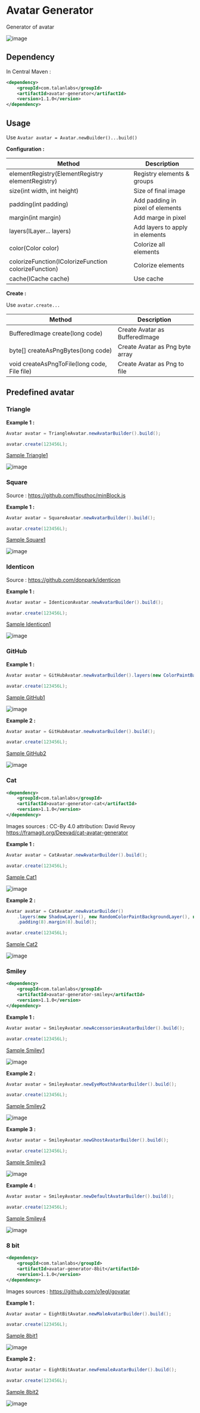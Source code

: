 # Avatar Generator

Generator of avatar

![image](doc/multi.png)

## Dependency

In Central Maven :

```xml
<dependency>
    <groupId>com.talanlabs</groupId>
    <artifactId>avatar-generator</artifactId>
    <version>1.1.0</version>
</dependency>
```

## Usage

Use `Avatar avatar = Avatar.newBuilder()...build()`

**Configuration :**

|Method|Description|
|---|---|
| elementRegistry(ElementRegistry elementRegistry) | Registry elements & groups |
| size(int width, int height) | Size of final image |
| padding(int padding) | Add padding in pixel of elements |
| margin(int margin) | Add marge in pixel |
| layers(ILayer... layers) | Add layers to apply in elements |
| color(Color color) | Colorize all elements |
| colorizeFunction(IColorizeFunction colorizeFunction) | Colorize elements |
| cache(ICache cache) | Use cache |

**Create :**

Use `avatar.create...`

|Method|Description|
|---|---|
| BufferedImage create(long code) | Create Avatar as BufferedImage |
| byte[] createAsPngBytes(long code) | Create Avatar as Png byte array |
| void createAsPngToFile(long code, File file) | Create Avatar as Png to file |

## Predefined avatar

### Triangle

**Example 1 :**

```java
Avatar avatar = TriangleAvatar.newAvatarBuilder().build();

avatar.create(123456L);
```

[Sample Triangle1](sample/src/main/java/Triangle1Main.java)

![image](doc/triangle1.png)

### Square

Source : https://github.com/flouthoc/minBlock.js

**Example 1 :**

```java
Avatar avatar = SquareAvatar.newAvatarBuilder().build();

avatar.create(123456L);
```

[Sample Square1](sample/src/main/java/Square1Main.java)

![image](doc/square1.png)

### Identicon

Source : https://github.com/donpark/identicon

**Example 1 :**

```java
Avatar avatar = IdenticonAvatar.newAvatarBuilder().build();

avatar.create(123456L);
```

[Sample Identicon1](sample/src/main/java/Identicon1Main.java)

![image](doc/identicon1.png)

### GitHub

**Example 1 :**

```java
Avatar avatar = GitHubAvatar.newAvatarBuilder().layers(new ColorPaintBackgroundLayer(Color.WHITE)).build();

avatar.create(123456L);
```

[Sample GitHub1](sample/src/main/java/GitHub1Main.java)

![image](doc/github1.png)

**Example 2 :**

```java
Avatar avatar = GitHubAvatar.newAvatarBuilder().build();

avatar.create(123456L);
```

[Sample GitHub2](sample/src/main/java/GitHub2Main.java)

![image](doc/github2.png)

### Cat

```xml
<dependency>
    <groupId>com.talanlabs</groupId>
    <artifactId>avatar-generator-cat</artifactId>
    <version>1.1.0</version>
</dependency>
```

Images sources :  CC-By 4.0 attribution: David Revoy https://framagit.org/Deevad/cat-avatar-generator

**Example 1 :**

```java
Avatar avatar = CatAvatar.newAvatarBuilder().build();

avatar.create(123456L);
```

[Sample Cat1](sample/src/main/java/Cat1Main.java)

![image](doc/cat1.png)

**Example 2 :**

```java
Avatar avatar = CatAvatar.newAvatarBuilder()
    .layers(new ShadowLayer(), new RandomColorPaintBackgroundLayer(), new RoundRectMaskLayer())
    .padding(8).margin(8).build();

avatar.create(123456L);
```

[Sample Cat2](sample/src/main/java/Cat2Main.java)

![image](doc/cat2.png)

### Smiley

```xml
<dependency>
    <groupId>com.talanlabs</groupId>
    <artifactId>avatar-generator-smiley</artifactId>
    <version>1.1.0</version>
</dependency>
```

**Example 1 :**

```java
Avatar avatar = SmileyAvatar.newAccessoriesAvatarBuilder().build();

avatar.create(123456L);
```

[Sample Smiley1](sample/src/main/java/Smiley1Main.java)

![image](doc/smiley1.png)

**Example 2 :**

```java
Avatar avatar = SmileyAvatar.newEyeMouthAvatarBuilder().build();

avatar.create(123456L);
```

[Sample Smiley2](sample/src/main/java/Smiley2Main.java)

![image](doc/smiley2.png)

**Example 3 :**

```java
Avatar avatar = SmileyAvatar.newGhostAvatarBuilder().build();

avatar.create(123456L);
```

[Sample Smiley3](sample/src/main/java/Smiley3Main.java)

![image](doc/smiley3.png)

**Example 4 :**

```java
Avatar avatar = SmileyAvatar.newDefaultAvatarBuilder().build();

avatar.create(123456L);

```

[Sample Smiley4](sample/src/main/java/Smiley4Main.java)

![image](doc/smiley4.png)

### 8 bit

```xml
<dependency>
    <groupId>com.talanlabs</groupId>
    <artifactId>avatar-generator-8bit</artifactId>
    <version>1.1.0</version>
</dependency>
```

Images sources : https://github.com/o1egl/govatar

**Example 1 :**

```java
Avatar avatar = EightBitAvatar.newMaleAvatarBuilder().build();

avatar.create(123456L);
```

[Sample 8bit1](sample/src/main/java/EightBit1Main.java)

![image](doc/8bitmale.png)

**Example 2 :**

```java
Avatar avatar = EightBitAvatar.newFemaleAvatarBuilder().build();

avatar.create(123456L);
```

[Sample 8bit2](sample/src/main/java/EightBit2Main.java)

![image](doc/8bitfemale.png)